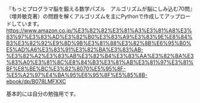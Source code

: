 『もっとプログラマ脳を鍛える数学パズル　アルゴリズムが脳にしみ込む70問』（増井敏克著）の問題を解くアルゴリズムを主にPythonで作成してアップロードしています。
https://www.amazon.co.jp/%E3%82%82%E3%81%A3%E3%81%A8%E3%83%97%E3%83%AD%E3%82%B0%E3%83%A9%E3%83%9E%E8%84%B3%E3%82%92%E9%8D%9B%E3%81%88%E3%82%8B%E6%95%B0%E5%AD%A6%E3%83%91%E3%82%BA%E3%83%AB-%E3%82%A2%E3%83%AB%E3%82%B4%E3%83%AA%E3%82%BA%E3%83%A0%E3%81%8C%E8%84%B3%E3%81%AB%E3%81%97%E3%81%BF%E8%BE%BC%E3%82%8070%E5%95%8F-%E5%A2%97%E4%BA%95%E6%95%8F%E5%85%8B-ebook/dp/B078LMFXXC

基本的には自分の勉強用です。
